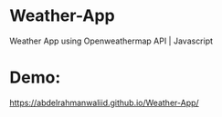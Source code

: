 # Weather-App
Weather App using Openweathermap API | Javascript 

# Demo: 
https://abdelrahmanwaliid.github.io/Weather-App/
